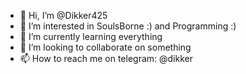 - 👋 Hi, I’m @Dikker425
- 👀 I’m interested in SoulsBorne :) and Programming :)
- 🌱 I’m currently learning everything
- 💞️ I’m looking to collaborate on something
- 📫 How to reach me on telegram: @dikker 

<!---
Dikker425/Dikker425 is a ✨ special ✨ repository because its `README.md` (this file) appears on your GitHub profile.
You can click the Preview link to take a look at your changes.
--->
